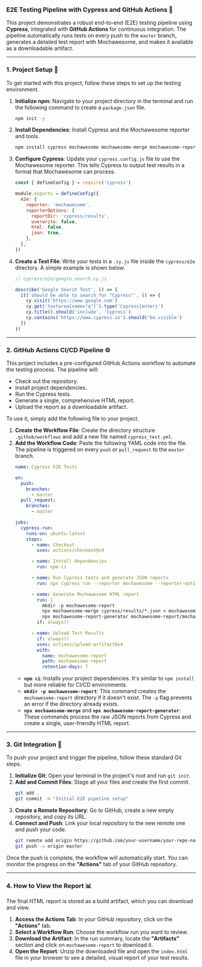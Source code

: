 ### E2E Testing Pipeline with Cypress and GitHub Actions 🧪

This project demonstrates a robust end-to-end (E2E) testing pipeline using **Cypress**, integrated with **GitHub Actions** for continuous integration. The pipeline automatically runs tests on every push to the `master` branch, generates a detailed test report with Mochawesome, and makes it available as a downloadable artifact.

-----

### 1\. Project Setup 🚀

To get started with this project, follow these steps to set up the testing environment.

1.  **Initialize npm**: Navigate to your project directory in the terminal and run the following command to create a `package.json` file.

    ```bash
    npm init -y
    ```

2.  **Install Dependencies**: Install Cypress and the Mochawesome reporter and tools.

    ```bash
    npm install cypress mochawesome mochawesome-merge mochawesome-report-generator --save-dev
    ```

3.  **Configure Cypress**: Update your `cypress.config.js` file to use the Mochawesome reporter. This tells Cypress to output test results in a format that Mochawesome can process.

    ```javascript
    const { defineConfig } = require('cypress')

    module.exports = defineConfig({
      e2e: {
        reporter: 'mochawesome',
        reporterOptions: {
          reportDir: 'cypress/results',
          overwrite: false,
          html: false,
          json: true,
        },
      },
    })
    ```

4.  **Create a Test File**: Write your tests in a `.cy.js` file inside the `cypress/e2e` directory. A simple example is shown below.

    ```javascript
    // cypress/e2e/google_search.cy.js

    describe('Google Search Test', () => {
      it('should be able to search for "Cypress"', () => {
        cy.visit('https://www.google.com')
        cy.get('textarea[name="q"]').type('Cypress{enter}')
        cy.title().should('include', 'Cypress')
        cy.contains('https://www.cypress.io').should('be.visible')
      })
    })
    ```

-----

### 2\. GitHub Actions CI/CD Pipeline ⚙️

This project includes a pre-configured GitHub Actions workflow to automate the testing process. The pipeline will:

  - Check out the repository.
  - Install project dependencies.
  - Run the Cypress tests.
  - Generate a single, comprehensive HTML report.
  - Upload the report as a downloadable artifact.

To use it, simply add the following file to your project.

1.  **Create the Workflow File**: Create the directory structure `.github/workflows` and add a new file named `cypress_test.yml`.
2.  **Add the Workflow Code**: Paste the following YAML code into the file. The pipeline is triggered on every `push` or `pull_request` to the `master` branch.
    ```yaml
    name: Cypress E2E Tests

    on:
      push:
        branches:
          - master
      pull_request:
        branches:
          - master

    jobs:
      cypress-run:
        runs-on: ubuntu-latest
        steps:
          - name: Checkout
            uses: actions/checkout@v4

          - name: Install dependencies
            run: npm ci

          - name: Run Cypress tests and generate JSON reports
            run: npx cypress run --reporter mochawesome --reporter-options 'reportDir=cypress/results,overwrite=false,html=false,json=true'

          - name: Generate Mochawesome HTML report
            run: |
              mkdir -p mochawesome-report
              npx mochawesome-merge cypress/results/*.json > mochawesome-report/mochawesome-merged.json
              npx mochawesome-report-generator mochawesome-report/mochawesome-merged.json -o mochawesome-report
            if: always()

          - name: Upload Test Results
            if: always()
            uses: actions/upload-artifact@v4
            with:
              name: mochawesome-report
              path: mochawesome-report
              retention-days: 7
    ```
      * **`npm ci`**: Installs your project dependencies. It's similar to `npm install` but more reliable for CI/CD environments.
      * **`mkdir -p mochawesome-report`**: This command creates the `mochawesome-report` directory if it doesn't exist. The `-p` flag prevents an error if the directory already exists.
      * **`npx mochawesome-merge`** and **`npx mochawesome-report-generator`**: These commands process the raw JSON reports from Cypress and create a single, user-friendly HTML report.

-----

### 3\. Git Integration 🚀

To push your project and trigger the pipeline, follow these standard Git steps.

1.  **Initialize Git**: Open your terminal in the project's root and run `git init`.
2.  **Add and Commit Files**: Stage all your files and create the first commit.
    ```bash
    git add .
    git commit -m "Initial E2E pipeline setup"
    ```
3.  **Create a Remote Repository**: Go to GitHub, create a new empty repository, and copy its URL.
4.  **Connect and Push**: Link your local repository to the new remote one and push your code.
    ```bash
    git remote add origin https://github.com/your-username/your-repo-name.git
    git push -u origin master
    ```

Once the push is complete, the workflow will automatically start. You can monitor the progress on the **"Actions"** tab of your GitHub repository.

-----

### 4\. How to View the Report 📊

The final HTML report is stored as a build artifact, which you can download and view.

1.  **Access the Actions Tab**: In your GitHub repository, click on the **"Actions"** tab.
2.  **Select a Workflow Run**: Choose the workflow run you want to review.
3.  **Download the Artifact**: In the run summary, locate the **"Artifacts"** section and click on `mochawesome-report` to download it.
4.  **Open the Report**: Unzip the downloaded file and open the `index.html` file in your browser to see a detailed, visual report of your test results.
